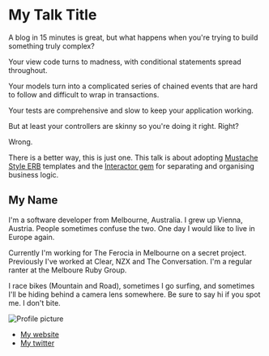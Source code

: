 # My Talk Title

A blog in 15 minutes is great, but what happens when you're trying to build something truly complex?

Your view code turns to madness, with conditional statements spread throughout.

Your models turn into a complicated series of chained events that are hard to follow and difficult to wrap in transactions.

Your tests are comprehensive and slow to keep your application working.

But at least your controllers are skinny so you're doing it right. Right?

Wrong.

There is a better way, this is just one. This talk is about adopting [Mustache Style ERB](http://warpspire.com/posts/mustache-style-erb/) templates and the [Interactor gem](https://github.com/collectiveidea/interactor) for separating and organising business logic.

## My Name

I'm a software developer from Melbourne, Australia. I grew up Vienna, Austria. People sometimes confuse the two. One day I would like to live in Europe again.

Currently I'm working for The Ferocia in Melbourne on a secret project. Previously I've worked at Clear, NZX and The Conversation. I'm a regular ranter at the Melboure Ruby Group.

I race bikes (Mountain and Road), sometimes I go surfing, and sometimes I'll be hiding behind a camera lens somewhere. Be sure to say hi if you spot me. I don't bite.

![Profile picture](https://raw.github.com/rubyaustralia/rubyconfau-2014-cfp/master/talk-gareth-townsend-you-are-doing-it-wrong/gareth-townsend-avatar.jpg)

- [My website](http://www.garethtownsend.info)
- [My twitter](https://twitter.com/quamen)
